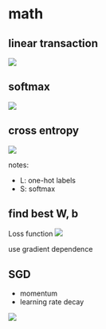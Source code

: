 # math

## linear transaction
<img src="http://latex.codecogs.com/gif.latex?y=Wx+b" />

## softmax
<img src="http://latex.codecogs.com/gif.latex?S(y)=\frac{e^{y_i}}{\sum(e^{y_i})}" />


## cross entropy
<img src="http://latex.codecogs.com/gif.latex?D=(S,L)= - \sum_i L_i log(S_i)" />

notes:
* L: one-hot labels
* S: softmax

## find best W, b
Loss function
<img src="http://latex.codecogs.com/gif.latex? L = \frac{1}{N} \sum_i D(S(WX_i + b) , L_i)" />

use gradient dependence

## SGD

* momentum
* learning rate decay

<img src="http://latex.codecogs.com/gif.latex?M \leftarrow  0.9M + \Delta \alpha " />

